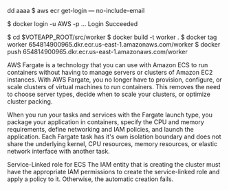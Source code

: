 dd
aaaa
$ aws ecr get-login — no-include-email

$ docker login -u AWS -p ...
Login Succeeded




$ cd $VOTEAPP_ROOT/src/worker
$ docker build -t worker .
$ docker tag worker 654814900965.dkr.ecr.us-east-1.amazonaws.com/worker
$ docker push 654814900965.dkr.ecr.us-east-1.amazonaws.com/worker




AWS Fargate is a technology that you can use with Amazon ECS to run containers without having to manage servers or clusters of Amazon EC2 instances. With AWS Fargate, you no longer have to provision, configure, or scale clusters of virtual machines to run containers. This removes the need to choose server types, decide when to scale your clusters, or optimize cluster packing.

When you run your tasks and services with the Fargate launch type, you package your application in containers, specify the CPU and memory requirements, define networking and IAM policies, and launch the application. Each Fargate task has it's own isolation boundary and does not share the underlying kernel, CPU resources, memory resources, or elastic network interface with another task. 



Service-Linked role for ECS
The IAM entity that is creating the cluster must have the appropriate IAM permissions to create the service-linked role and apply a policy to it. Otherwise, the automatic creation fails. 
